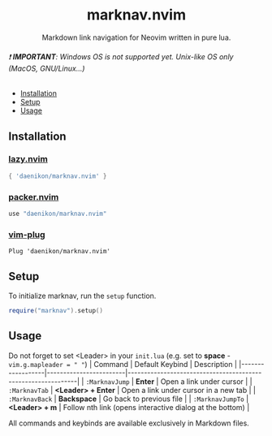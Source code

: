<h1 align="center">
  marknav.nvim
</h1>

<p align="center">Markdown link navigation for Neovim written in pure lua.</p>

###### :exclamation: **IMPORTANT**: Windows OS is not supported yet. Unix-like OS only (MacOS, GNU/Linux...)

- [Installation](#installation)
- [Setup](#setup)
- [Usage](#usage)

## Installation

### [lazy.nvim](https://github.com/folke/lazy.nvim)
```lua
{ 'daenikon/marknav.nvim' }
```
### [packer.nvim](https://github.com/wbthomason/packer.nvim)
```lua
use "daenikon/marknav.nvim"
```
### [vim-plug](https://github.com/junegunn/vim-plug)
```vim
Plug 'daenikon/marknav.nvim'
```

## Setup

To initialize marknav, run the `setup` function.

```lua
require("marknav").setup()
```

## Usage
Do not forget to set \<Leader\> in your `init.lua` (e.g. set to **space** - `vim.g.mapleader = " "`)
| Command          | Default Keybind        | Description                                                  |
|------------------|------------------------|--------------------------------------------------------------|
| `:MarknavJump`   | **Enter**              | Open a link under cursor                                     |
| `:MarknavTab`    | **\<Leader\> + Enter** | Open a link under cursor in a new tab                        |
| `:MarknavBack`   | **Backspace**          | Go back to previous file                                     |
| `:MarknavJumpTo` | **\<Leader\> + m**     | Follow nth link (opens interactive dialog at the bottom)     |

All commands and keybinds are available exclusively in Markdown files.

